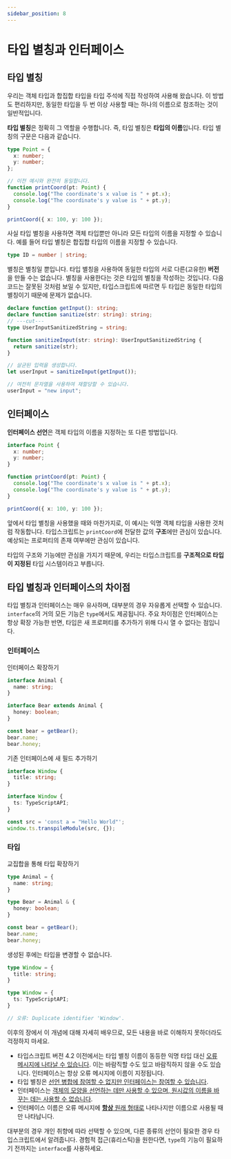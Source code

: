 ```yaml
---
sidebar_position: 8
---
```


# 타입 별칭과 인터페이스

## 타입 별칭

우리는 객체 타입과 합집합 타입을 타입 주석에 직접 작성하여 사용해 왔습니다. 이 방법도 편리하지만, 동일한 타입을 두 번 이상 사용할 때는 하나의 이름으로 참조하는 것이 일반적입니다.

**타입 별칭**은 정확히 그 역할을 수행합니다. 즉, 타입 별칭은 **타입의 이름**입니다. 타입 별칭의 구문은 다음과 같습니다.

```ts twoslash
type Point = {
  x: number;
  y: number;
};

// 이전 예시와 완전히 동일합니다.
function printCoord(pt: Point) {
  console.log("The coordinate's x value is " + pt.x);
  console.log("The coordinate's y value is " + pt.y);
}

printCoord({ x: 100, y: 100 });
```

사실 타입 별칭을 사용하면 객체 타입뿐만 아니라 모든 타입의 이름을 지정할 수 있습니다. 예를 들어 타입 별칭은 합집합 타입의 이름을 지정할 수 있습니다.

```ts twoslash
type ID = number | string;
```

별칭은 별칭일 뿐입니다. 타입 별칭을 사용하여 동일한 타입의 서로 다른(고유한) **버전**을 만들 수는 없습니다. 별칭을 사용한다는 것은 타입의 별칭을 작성하는 것입니다. 다음 코드는 잘못된 것처럼 보일 수 있지만, 타입스크립트에 따르면 두 타입은 동일한 타입의 별칭이기 때문에 문제가 없습니다.

```ts twoslash
declare function getInput(): string;
declare function sanitize(str: string): string;
// ---cut---
type UserInputSanitizedString = string;

function sanitizeInput(str: string): UserInputSanitizedString {
  return sanitize(str);
}

// 살균된 입력을 생성합니다.
let userInput = sanitizeInput(getInput());

// 여전히 문자열을 사용하여 재할당할 수 있습니다.
userInput = "new input";
```

## 인터페이스

**인터페이스 선언**은 객체 타입의 이름을 지정하는 또 다른 방법입니다.

```ts twoslash
interface Point {
  x: number;
  y: number;
}

function printCoord(pt: Point) {
  console.log("The coordinate's x value is " + pt.x);
  console.log("The coordinate's y value is " + pt.y);
}

printCoord({ x: 100, y: 100 });
```

앞에서 타입 별칭을 사용했을 때와 마찬가지로, 이 예시는 익명 객체 타입을 사용한 것처럼 작동합니다. 타입스크립트는 `printCoord`에 전달한 값의 **구조**에만 관심이 있습니다. 예상되는 프로퍼티의 존재 여부에만 관심이 있습니다.

타입의 구조와 기능에만 관심을 가지기 때문에, 우리는 타입스크립트를 **구조적으로 타입이 지정된** 타입 시스템이라고 부릅니다.

## 타입 별칭과 인터페이스의 차이점

타입 별칭과 인터페이스는 매우 유사하며, 대부분의 경우 자유롭게 선택할 수 있습니다. `interface`의 거의 모든 기능은 `type`에서도 제공됩니다. 주요 차이점은 인터페이스는 항상 확장 가능한 반면, 타입은 새 프로퍼티를 추가하기 위해 다시 열 수 없다는 점입니다.

### 인터페이스

인터페이스 확장하기

```ts
interface Animal {
  name: string;
}

interface Bear extends Animal {
  honey: boolean;
}

const bear = getBear();
bear.name;
bear.honey;
```

기존 인터페이스에 새 필드 추가하기

```ts
interface Window {
  title: string;
}

interface Window {
  ts: TypeScriptAPI;
}

const src = 'const a = "Hello World"';
window.ts.transpileModule(src, {});
```

### 타입

교집합을 통해 타입 확장하기

```ts
type Animal = {
  name: string;
}

type Bear = Animal & { 
  honey: boolean;
}

const bear = getBear();
bear.name;
bear.honey;
```

생성된 후에는 타입을 변경할 수 없습니다.

```ts
type Window = {
  title: string;
}

type Window = {
  ts: TypeScriptAPI;
}

// 오류: Duplicate identifier 'Window'.
```

이후의 장에서 이 개념에 대해 자세히 배우므로, 모든 내용을 바로 이해하지 못하더라도 걱정하지 마세요.

- 타입스크립트 버전 4.2 이전에서는 타입 별칭 이름이 동등한 익명 타입 대신 [오류 메시지에 나타날 수 있습니다](https://www.typescriptlang.org/ko/play?#code/PTAEGEHsFsAcEsA2BTATqNrLusgzngIYDm+oA7koqIYuYQJ56gCueyoAUCKAC4AWHAHaFcoSADMaQ0PCG80EwgGNkALk6c5C1EtWgAsqOi1QAb06groEbjWg8vVHOKcAvpokshy3vEgyyMr8kEbQJogAFND2YREAlOaW1soBeJAoAHSIkMTRmbbI8e6aPMiZxJmgACqCGKhY6ABGyDnkFFQ0dIzMbBwCwqIccabcYLyQoKjIEmh8kwN8DLAc5PzwwbLMyAAeK77IACYaQSEjUWZWhfYAjABMAMwALA+gbsVjoADqgjKESytQPxCHghAByXigYgBfr8LAsYj8aQMUASbDQcRSExCeCwFiIQh+AKfAYyBiQFgOPyIaikSGLQo0Zj-aazaY+dSaXjLDgAGXgAC9CKhDqAALxJaw2Ib2RzOISuDycLw+ImBYKQflCkWRRD2LXCw6JCxS1JCdJZHJ5RAFIbFJU8ADKC3WzEcnVZaGYE1ABpFnFOmsFhsil2uoHuzwArO9SmAAEIsSFrZB-GgAjjA5gtVN8VCEc1o1C4Q4AGlR2AwO1EsBQoAAbvB-gJ4HhPgB5aDwem-Ph1TCV3AEEirTp4ELtRbTPD4vwKjOfAuioSQHuDXBcnmgACC+eCONFEs73YAPGGZVT5cRyyhiHh7AAON7lsG3vBggB8XGV3l8-nVISOgghxoLq9i7io-AHsayRWGaFrlFauq2rg9qaIGQHwCBqChtKdgRo8TxRjeyB3o+7xAA). 이는 바람직할 수도 있고 바람직하지 않을 수도 있습니다. 인터페이스는 항상 오류 메시지에 이름이 지정됩니다.
- 타입 별칭은 [선언 병합에 참여할 수 없지만 인터페이스는 참여할 수 있습니다](https://www.typescriptlang.org/ko/play?#code/PTAEAkFMCdIcgM6gC4HcD2pIA8CGBbABwBtIl0AzUAKBFAFcEBLAOwHMUBPQs0XFgCahWyGBVwBjMrTDJMAshOhMARpD4tQ6FQCtIE5DWoixk9QEEWAeV37kARlABvaqDegAbrmL1IALlAEZGV2agBfampkbgtrWwMAJlAAXmdXdy8ff0Dg1jZwyLoAVWZ2Lh5QVHUJflAlSFxROsY5fFAWAmk6CnRoLGwmILzQQmV8JmQmDzI-SOiKgGV+CaYAL0gBBdyy1KCQ-Pn1AFFplgA5enw1PtSWS+vCsAAVAAtB4QQWOEMKBuYVUiVCYvYQsUTQcRSBDGMGmKSgAAa-VEgiQe2GLgKQA).
- 인터페이스는 [객체의 모양을 선언하는 데만 사용할 수 있으며, 원시값의 이름을 바꾸는 데는 사용할 수 없습니다](https://www.typescriptlang.org/ko/play?#code/PTAEAkFMCdIcgM6gC4HcD2pIA8CGBbABwBtIl0AzUAKBFAFcEBLAOwHMUBPQs0XFgCahWyGBVwBjMrTDJMAshOhMARpD4tQ6FQCtIE5DWoixk9QEEWAeV37kARlABvaqDegAbrmL1IALlAEZGV2agBfampkbgtrWwMAJlAAXmdXdy8ff0Dg1jZwyLoAVWZ2Lh5QVHUJflAlSFxROsY5fFAWAmk6CnRoLGwmILzQQmV8JmQmDzI-SOiKgGV+CaYAL0gBBdyy1KCQ-Pn1AFFplgA5enw1PtSWS+vCsAAVAAtB4QQWOEMKBuYVUiVCYvYQsUTQcRSBDGMGmKSgAAa-VEgiQe2GLgKQA).
- 인터페이스 이름은 오류 메시지에 [**항상** 원래 형태로](https://www.typescriptlang.org/ko/play?#code/PTAEGEHsFsAcEsA2BTATqNrLusgzngIYDm+oA7koqIYuYQJ56gCueyoAUCKAC4AWHAHaFcoSADMaQ0PCG80EwgGNkALk6c5C1EtWgAsqOi1QAb06groEbjWg8vVHOKcAvpokshy3vEgyyMr8kEbQJogAFND2YREAlOaW1soBeJAoAHSIkMTRmbbI8e6aPMiZxJmgACqCGKhY6ABGyDnkFFQ0dIzMbBwCwqIccabcYLyQoKjIEmh8kwN8DLAc5PzwwbLMyAAeK77IACYaQSEjUWY2Q-YAjABMAMwALA+gbsVjNXW8yxySoAADaAA0CCaZbPh1XYqXgOIY0ZgmcK0AA0nyaLFhhGY8F4AHJmEJILCWsgZId4NNfIgGFdcIcUTVfgBlZTOWC8T7kAJ42G4eT+GS42QyRaYbCgXAEEguTzeXyCjDBSAAQSE8Ai0Xsl0K9kcziExDeiQs1lAqSE6SyOTy0AKQ2KHk4p1V6s1OuuoHuzwArMagA) 나타나지만 이름으로 사용될 때만 나타납니다.

대부분의 경우 개인 취향에 따라 선택할 수 있으며, 다른 종류의 선언이 필요한 경우 타입스크립트에서 알려줍니다. 경험적 접근(휴리스틱)을 원한다면, `type`의 기능이 필요하기 전까지는 `interface`를 사용하세요.